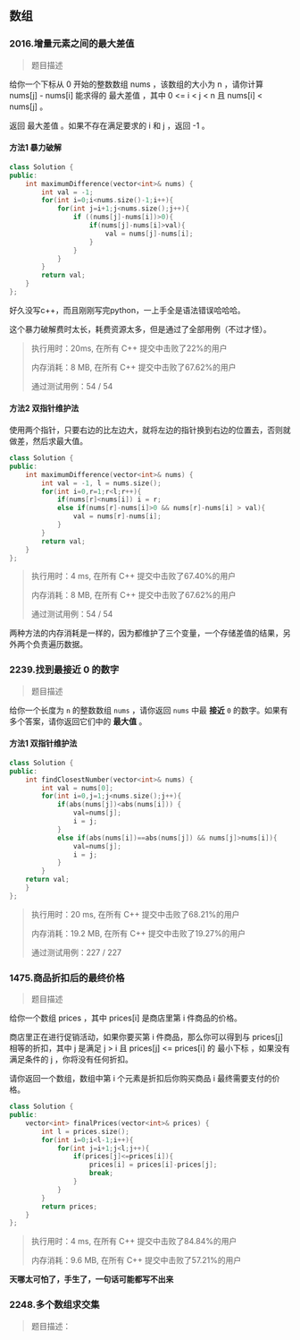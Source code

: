 ## 数组

### 2016.增量元素之间的最大差值

> 题目描述

给你一个下标从 0 开始的整数数组 nums ，该数组的大小为 n ，请你计算 nums[j] - nums[i] 能求得的 最大差值 ，其中 0 <= i < j < n 且 nums[i] < nums[j] 。

返回 最大差值 。如果不存在满足要求的 i 和 j ，返回 -1 。

#### 方法1 暴力破解

```c++
class Solution {
public:
    int maximumDifference(vector<int>& nums) {
        int val = -1;
        for(int i=0;i<nums.size()-1;i++){
            for(int j=i+1;j<nums.size();j++){
                if ((nums[j]-nums[i])>0){
                    if(nums[j]-nums[i]>val){
                        val = nums[j]-nums[i];
                    }
                }
            }
        }
        return val;
    }
};
```

好久没写c++，而且刚刚写完python，一上手全是语法错误哈哈哈。



这个暴力破解费时太长，耗费资源太多，但是通过了全部用例（不过才怪）。

> 执行用时：20ms, 在所有 C++ 提交中击败了22%的用户
>
> 内存消耗：8 MB, 在所有 C++ 提交中击败了67.62%的用户
>
> 通过测试用例：54 / 54

#### 方法2 双指针维护法

使用两个指针，只要右边的比左边大，就将左边的指针换到右边的位置去，否则就做差，然后求最大值。

```c++
class Solution {
public:
    int maximumDifference(vector<int>& nums) {
        int val = -1, l = nums.size();
        for(int i=0,r=1;r<l;r++){
            if(nums[r]<nums[i]) i = r;
            else if(nums[r]-nums[i]>0 && nums[r]-nums[i] > val){
                val = nums[r]-nums[i];
            }
        }
        return val;
    }
};
```

> 执行用时：4 ms, 在所有 C++ 提交中击败了67.40%的用户
>
> 内存消耗：8 MB, 在所有 C++ 提交中击败了67.62%的用户
>
> 通过测试用例：54 / 54

两种方法的内存消耗是一样的，因为都维护了三个变量，一个存储差值的结果，另外两个负责遍历数据。

### 2239.找到最接近 0 的数字

> 题目描述

给你一个长度为 `n` 的整数数组 `nums` ，请你返回 `nums` 中最 **接近** `0` 的数字。如果有多个答案，请你返回它们中的 **最大值** 。

#### 方法1 双指针维护法

```c++
class Solution {
public:
    int findClosestNumber(vector<int>& nums) {
        int val = nums[0];
        for(int i=0,j=1;j<nums.size();j++){
            if(abs(nums[j])<abs(nums[i])) {
                val=nums[j];
                i = j;
            }
            else if(abs(nums[i])==abs(nums[j]) && nums[j]>nums[i]){
                val=nums[j];
                i = j;
            }
        }
    return val;
    }
};
```

> 执行用时：20 ms, 在所有 C++ 提交中击败了68.21%的用户
>
> 内存消耗：19.2 MB, 在所有 C++ 提交中击败了19.27%的用户
>
> 通过测试用例：227 / 227

### 1475.商品折扣后的最终价格

> 题目描述

给你一个数组 prices ，其中 prices[i] 是商店里第 i 件商品的价格。

商店里正在进行促销活动，如果你要买第 i 件商品，那么你可以得到与 prices[j] 相等的折扣，其中 j 是满足 j > i 且 prices[j] <= prices[i] 的 最小下标 ，如果没有满足条件的 j ，你将没有任何折扣。

请你返回一个数组，数组中第 i 个元素是折扣后你购买商品 i 最终需要支付的价格。

 ```c++
 class Solution {
 public:
     vector<int> finalPrices(vector<int>& prices) {
         int l = prices.size();
         for(int i=0;i<l-1;i++){
             for(int j=i+1;j<l;j++){
                 if(prices[j]<=prices[i]){
                     prices[i] = prices[i]-prices[j];
                     break;
                 }
             }
         }
         return prices;
     }
 };
 ```

> 执行用时：4 ms, 在所有 C++ 提交中击败了84.84%的用户
>
> 内存消耗：9.6 MB, 在所有 C++ 提交中击败了57.21%的用户



**天哪太可怕了，手生了，一句话可能都写不出来**





### 2248.多个数组求交集

>  题目描述：
>
> 

